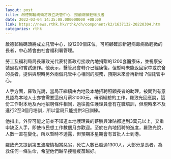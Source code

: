 ```yaml
---
layout: post
title: 啟德郵輪碼頭將設立託管中心　照顧病徵輕微長者
date: 2022-03-04 14:35:08.000000000 +08:00
link: https://news.rthk.hk/rthk/ch/component/k2/1637132-20220304.htm
categories: rthk
---
```


啟德郵輪碼頭將成立託管中心，設1200個床位，可照顧確診新冠病毒病徵輕微的長者，中心將會由社會福利署管理。

勞工及福利局局長羅致光代表特區政府接收內地捐贈的1200套醫療床，並視察安裝過程和嘗試運作。他表示，醫管局會轉介已經康復，但暫時未能返回家中或院舍的長者，提供與現時另外兩個託管中心相同的服務，預期未來會再新增 7個託管中心。

人手方面，羅致光說，當局正繼續由內地及本地招聘照顧長者的助理。被問到有意見認為本地人士亦會需要這份月薪31000元，毋須經驗的工作，羅致光回應說，這份工作對本地及內地招聘條件相同，過往擔任護理員會有在職培訓，但現時來不及進行2至3個月培訓，所以當局只能提供3日訓練。

他指出，外界可能之前並不知道本地護理員的薪酬與津貼都達到3萬元以上，又重申缺乏人手，即使巿民想工作數個月亦歡迎。至於在內地招聘的進度，羅致光說，人數一直在變化，所以暫時不透露，但預期本星期會有首批人士到港。

羅致光又提到第五波疫情相當惡劣，死亡人數已超過1300人，大部分是長者，為救任何一條生命，希望他們越早接種疫苗越好。
